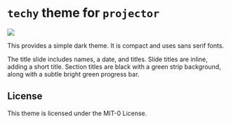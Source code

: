 # `techy` theme for `projector`

![](techy.png)

This provides a simple dark theme.
It is compact and uses sans serif fonts.

The title slide includes names, a date, and titles.
Slide titles are inline, adding a short title.
Section titles are black with a green strip background, along with a subtle bright green progress bar.

## License

This theme is licensed under the MIT-0 License.
